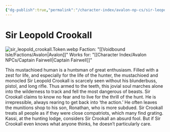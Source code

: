 ```yaml
---
{"dg-publish":true,"permalink":"/character-index/avalon-np-cs/sir-leopold-crookall/","title":"Sir Leopold Crookall","tags":["Avalon","NPC"],"created":"2025-05-30T19:47:50.000-05:00"}
---
```


# Sir Leopold Crookall
![sir_leopold_crookall.Token.webp](/img/user/Voidbound%20token%20images/sir_leopold_crookall.Token.webp)
Faction: "[[Voidbound Isle/Factions/Avalon\|Avalon]]"
Works for: "[[Character Index/Avalon NPCs/Captain Fairwell\|Captain Fairwell]]"

This mustachioed human is a huntsman of great enthusiasm. Filled with a zest for life, and especially for the life of the hunter, the mustachioed and monocled Sir Leopold Crookall is scarcely seen without his blunderbuss, pistol, and long rifle. Thus armed to the teeth, this jovial soul marches alone into the wilderness to track and fell the most dangerous of beasts. Sir Crookall claims to know no fear and to live for the thrill of the hunt. He is irrepressible, always rearing to get back into ‘the action.’ He often leaves the munitions shop to his son, Ronathan, who is more subdued. Sir Crookall treats all people as if they were close compatriots, which many find grating. Kassi, at the hunting lodge, considers Sir Crookall an absurd fool. But if Sir Crookall even knows what anyone thinks, he doesn’t particularly care.